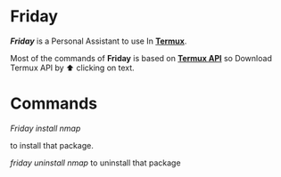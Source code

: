 # Friday

***Friday*** is a Personal Assistant to use In 
[**Termux**](https://play.google.com/store/apps/details?id=com.termux).

Most of the commands of **Friday** is based on
[**Termux API**](https://play.google.com/store/apps/details?id=com.termux.api)
 so 
Download Termux API by ⬆️ clicking on text.

# Commands




*Friday install nmap*  







 to install that package.


*friday uninstall nmap*  to uninstall that package
